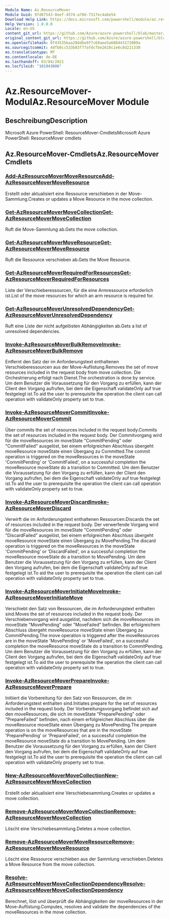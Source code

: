 ```yaml
---
Module Name: Az.ResourceMover
Module Guid: 97d87543-8eef-4574-a70d-7317ec4abe54
Download Help Link: https://docs.microsoft.com/powershell/module/az.resourcemover
Help Version: 1.0.0.0
Locale: en-US
content_git_url: https://github.com/Azure/azure-powershell/blob/master/src/ResourceMover/help/Az.ResourceMover.md
original_content_git_url: https://github.com/Azure/azure-powershell/blob/master/src/ResourceMover/help/Az.ResourceMover.md
ms.openlocfilehash: 0f43535baa284dbe9f7c69aee5a688443172089a
ms.sourcegitcommit: 4dfb0cc533b83f77afdcfbe2618c1e6c8d221330
ms.translationtype: MT
ms.contentlocale: de-DE
ms.lasthandoff: 03/04/2021
ms.locfileid: "101943606"
---
```

# <span data-ttu-id="977e5-101">Az.ResourceMover-Modul</span><span class="sxs-lookup"><span data-stu-id="977e5-101">Az.ResourceMover Module</span></span>
## <span data-ttu-id="977e5-102">Beschreibung</span><span class="sxs-lookup"><span data-stu-id="977e5-102">Description</span></span>
<span data-ttu-id="977e5-103">Microsoft Azure PowerShell: ResourceMover-Cmdlets</span><span class="sxs-lookup"><span data-stu-id="977e5-103">Microsoft Azure PowerShell: ResourceMover cmdlets</span></span>

## <span data-ttu-id="977e5-104">Az.ResourceMover-Cmdlets</span><span class="sxs-lookup"><span data-stu-id="977e5-104">Az.ResourceMover Cmdlets</span></span>
### [<span data-ttu-id="977e5-105">Add-AzResourceMoverMoveResource</span><span class="sxs-lookup"><span data-stu-id="977e5-105">Add-AzResourceMoverMoveResource</span></span>](Add-AzResourceMoverMoveResource.md)
<span data-ttu-id="977e5-106">Erstellt oder aktualisiert eine Ressource verschieben in der Move-Sammlung.</span><span class="sxs-lookup"><span data-stu-id="977e5-106">Creates or updates a Move Resource in the move collection.</span></span>

### [<span data-ttu-id="977e5-107">Get-AzResourceMoverMoveCollection</span><span class="sxs-lookup"><span data-stu-id="977e5-107">Get-AzResourceMoverMoveCollection</span></span>](Get-AzResourceMoverMoveCollection.md)
<span data-ttu-id="977e5-108">Ruft die Move-Sammlung ab.</span><span class="sxs-lookup"><span data-stu-id="977e5-108">Gets the move collection.</span></span>

### [<span data-ttu-id="977e5-109">Get-AzResourceMoverMoveResource</span><span class="sxs-lookup"><span data-stu-id="977e5-109">Get-AzResourceMoverMoveResource</span></span>](Get-AzResourceMoverMoveResource.md)
<span data-ttu-id="977e5-110">Ruft die Ressource verschieben ab.</span><span class="sxs-lookup"><span data-stu-id="977e5-110">Gets the Move Resource.</span></span>

### [<span data-ttu-id="977e5-111">Get-AzResourceMoverRequiredForResources</span><span class="sxs-lookup"><span data-stu-id="977e5-111">Get-AzResourceMoverRequiredForResources</span></span>](Get-AzResourceMoverRequiredForResources.md)
<span data-ttu-id="977e5-112">Liste der Verschieberessourcen, für die eine Armressource erforderlich ist.</span><span class="sxs-lookup"><span data-stu-id="977e5-112">List of the move resources for which an arm resource is required for.</span></span>

### [<span data-ttu-id="977e5-113">Get-AzResourceMoverUnresolvedDependency</span><span class="sxs-lookup"><span data-stu-id="977e5-113">Get-AzResourceMoverUnresolvedDependency</span></span>](Get-AzResourceMoverUnresolvedDependency.md)
<span data-ttu-id="977e5-114">Ruft eine Liste der nicht aufgelösten Abhängigkeiten ab.</span><span class="sxs-lookup"><span data-stu-id="977e5-114">Gets a list of unresolved dependencies.</span></span>

### [<span data-ttu-id="977e5-115">Invoke-AzResourceMoverBulkRemove</span><span class="sxs-lookup"><span data-stu-id="977e5-115">Invoke-AzResourceMoverBulkRemove</span></span>](Invoke-AzResourceMoverBulkRemove.md)
<span data-ttu-id="977e5-116">Entfernt den Satz der im Anforderungstext enthaltenen Verschieberessourcen aus der Move-Auflistung.</span><span class="sxs-lookup"><span data-stu-id="977e5-116">Removes the set of move resources included in the request body from move collection.</span></span>
<span data-ttu-id="977e5-117">Die Orchestrierung erfolgt nach Dienst.</span><span class="sxs-lookup"><span data-stu-id="977e5-117">The orchestration is done by service.</span></span>
<span data-ttu-id="977e5-118">Um dem Benutzer die Voraussetzung für den Vorgang zu erfüllen, kann der Client den Vorgang aufrufen, bei dem die Eigenschaft validateOnly auf true festgelegt ist.</span><span class="sxs-lookup"><span data-stu-id="977e5-118">To aid the user to prerequisite the operation the client can call operation with validateOnly property set to true.</span></span>

### [<span data-ttu-id="977e5-119">Invoke-AzResourceMoverCommit</span><span class="sxs-lookup"><span data-stu-id="977e5-119">Invoke-AzResourceMoverCommit</span></span>](Invoke-AzResourceMoverCommit.md)
<span data-ttu-id="977e5-120">Über commits the set of resources included in the request body.</span><span class="sxs-lookup"><span data-stu-id="977e5-120">Commits the set of resources included in the request body.</span></span>
<span data-ttu-id="977e5-121">Der Commitvorgang wird für die moveResources im moveState "CommitPending" oder "CommitFailed" ausgelöst, bei einem erfolgreichen Abschluss übergeht moveResource moveState einen Übergang zu Committed.</span><span class="sxs-lookup"><span data-stu-id="977e5-121">The commit operation is triggered on the moveResources in the moveState 'CommitPending' or 'CommitFailed', on a successful completion the moveResource moveState do a transition to Committed.</span></span>
<span data-ttu-id="977e5-122">Um dem Benutzer die Voraussetzung für den Vorgang zu erfüllen, kann der Client den Vorgang aufrufen, bei dem die Eigenschaft validateOnly auf true festgelegt ist.</span><span class="sxs-lookup"><span data-stu-id="977e5-122">To aid the user to prerequisite the operation the client can call operation with validateOnly property set to true.</span></span>

### [<span data-ttu-id="977e5-123">Invoke-AzResourceMoverDiscard</span><span class="sxs-lookup"><span data-stu-id="977e5-123">Invoke-AzResourceMoverDiscard</span></span>](Invoke-AzResourceMoverDiscard.md)
<span data-ttu-id="977e5-124">Verwirft die im Anforderungstext enthaltenen Ressourcen.</span><span class="sxs-lookup"><span data-stu-id="977e5-124">Discards the set of resources included in the request body.</span></span>
<span data-ttu-id="977e5-125">Der verwerfende Vorgang wird für die moveResources im moveState "CommitPending" oder "DiscardFailed" ausgelöst, bei einem erfolgreichen Abschluss übergeht moveResource moveState einen Übergang zu MovePending.</span><span class="sxs-lookup"><span data-stu-id="977e5-125">The discard operation is triggered on the moveResources in the moveState 'CommitPending' or 'DiscardFailed', on a successful completion the moveResource moveState do a transition to MovePending.</span></span>
<span data-ttu-id="977e5-126">Um dem Benutzer die Voraussetzung für den Vorgang zu erfüllen, kann der Client den Vorgang aufrufen, bei dem die Eigenschaft validateOnly auf true festgelegt ist.</span><span class="sxs-lookup"><span data-stu-id="977e5-126">To aid the user to prerequisite the operation the client can call operation with validateOnly property set to true.</span></span>

### [<span data-ttu-id="977e5-127">Invoke-AzResourceMoverInitiateMove</span><span class="sxs-lookup"><span data-stu-id="977e5-127">Invoke-AzResourceMoverInitiateMove</span></span>](Invoke-AzResourceMoverInitiateMove.md)
<span data-ttu-id="977e5-128">Verschiebt den Satz von Ressourcen, die im Anforderungstext enthalten sind.</span><span class="sxs-lookup"><span data-stu-id="977e5-128">Moves the set of resources included in the request body.</span></span>
<span data-ttu-id="977e5-129">Der Verschiebenvorgang wird ausgelöst, nachdem sich die moveResources im moveState "MovePending" oder "MoveFailed" befinden. Bei erfolgreichem Abschluss übergeht moveResource moveState einen Übergang zu CommitPending.</span><span class="sxs-lookup"><span data-stu-id="977e5-129">The move operation is triggered after the moveResources are in the moveState 'MovePending' or 'MoveFailed', on a successful completion the moveResource moveState do a transition to CommitPending.</span></span>
<span data-ttu-id="977e5-130">Um dem Benutzer die Voraussetzung für den Vorgang zu erfüllen, kann der Client den Vorgang aufrufen, bei dem die Eigenschaft validateOnly auf true festgelegt ist.</span><span class="sxs-lookup"><span data-stu-id="977e5-130">To aid the user to prerequisite the operation the client can call operation with validateOnly property set to true.</span></span>

### [<span data-ttu-id="977e5-131">Invoke-AzResourceMoverPrepare</span><span class="sxs-lookup"><span data-stu-id="977e5-131">Invoke-AzResourceMoverPrepare</span></span>](Invoke-AzResourceMoverPrepare.md)
<span data-ttu-id="977e5-132">Initiiert die Vorbereitung für den Satz von Ressourcen, die im Anforderungstext enthalten sind.</span><span class="sxs-lookup"><span data-stu-id="977e5-132">Initiates prepare for the set of resources included in the request body.</span></span>
<span data-ttu-id="977e5-133">Der Vorbereitungsvorgang befindet sich auf den moveResources, die sich im moveState "PreparePending" oder "PrepareFailed" befinden, nach einem erfolgreichen Abschluss über die moveResource moveState einen Übergang zu MovePending.</span><span class="sxs-lookup"><span data-stu-id="977e5-133">The prepare operation is on the moveResources that are in the moveState 'PreparePending' or 'PrepareFailed', on a successful completion the moveResource moveState do a transition to MovePending.</span></span>
<span data-ttu-id="977e5-134">Um dem Benutzer die Voraussetzung für den Vorgang zu erfüllen, kann der Client den Vorgang aufrufen, bei dem die Eigenschaft validateOnly auf true festgelegt ist.</span><span class="sxs-lookup"><span data-stu-id="977e5-134">To aid the user to prerequisite the operation the client can call operation with validateOnly property set to true.</span></span>

### [<span data-ttu-id="977e5-135">New-AzResourceMoverMoveCollection</span><span class="sxs-lookup"><span data-stu-id="977e5-135">New-AzResourceMoverMoveCollection</span></span>](New-AzResourceMoverMoveCollection.md)
<span data-ttu-id="977e5-136">Erstellt oder aktualisiert eine Verschiebesammlung.</span><span class="sxs-lookup"><span data-stu-id="977e5-136">Creates or updates a move collection.</span></span>

### [<span data-ttu-id="977e5-137">Remove-AzResourceMoverMoveCollection</span><span class="sxs-lookup"><span data-stu-id="977e5-137">Remove-AzResourceMoverMoveCollection</span></span>](Remove-AzResourceMoverMoveCollection.md)
<span data-ttu-id="977e5-138">Löscht eine Verschiebesammlung.</span><span class="sxs-lookup"><span data-stu-id="977e5-138">Deletes a move collection.</span></span>

### [<span data-ttu-id="977e5-139">Remove-AzResourceMoverMoveResource</span><span class="sxs-lookup"><span data-stu-id="977e5-139">Remove-AzResourceMoverMoveResource</span></span>](Remove-AzResourceMoverMoveResource.md)
<span data-ttu-id="977e5-140">Löscht eine Ressource verschieben aus der Sammlung verschieben.</span><span class="sxs-lookup"><span data-stu-id="977e5-140">Deletes a Move Resource from the move collection.</span></span>

### [<span data-ttu-id="977e5-141">Resolve-AzResourceMoverMoveCollectionDependency</span><span class="sxs-lookup"><span data-stu-id="977e5-141">Resolve-AzResourceMoverMoveCollectionDependency</span></span>](Resolve-AzResourceMoverMoveCollectionDependency.md)
<span data-ttu-id="977e5-142">Berechnet, löst und überprüft die Abhängigkeiten der moveResources in der Move-Auflistung.</span><span class="sxs-lookup"><span data-stu-id="977e5-142">Computes, resolves and validate the dependencies of the moveResources in the move collection.</span></span>

